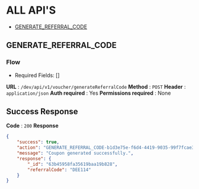 # ALL API'S

* [GENERATE_REFERRAL_CODE](#GENERATE_REFERRAL_CODE)

## GENERATE_REFERRAL_CODE

### Flow
* Required Fields: []

**URL** : `/dev/api/v1/voucher/generateReferralCode`
**Method** : `POST`
**Header** : `application/json`
**Auth required** : Yes
**Permissions required** : None

## Success Response 
**Code** : `200`
**Response**
```json
{
    "success": true,
    "action": "GENERATE_REFERRAL_CODE-b1d3e75e-f6d4-4419-9035-99f7fcae3bdc",
    "message": "Coupon generated successfully.",
    "response": {
        "_id": "63b45958fa35619baa19b828",
        "referralCode": "DEE114"
    }
}
```
